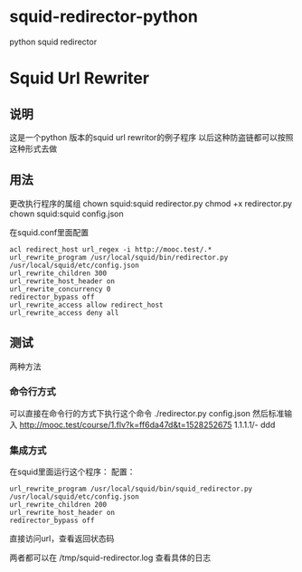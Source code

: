 # squid-redirector-python
python squid redirector
# Squid Url Rewriter
## 说明
这是一个python 版本的squid url rewritor的例子程序
以后这种防盗链都可以按照这种形式去做

## 用法
更改执行程序的属组
chown squid:squid redirector.py
chmod +x redirector.py
chown squid:squid config.json

在squid.conf里面配置

```
acl redirect_host url_regex -i http://mooc.test/.*
url_rewrite_program /usr/local/squid/bin/redirector.py /usr/local/squid/etc/config.json
url_rewrite_children 300
url_rewrite_host_header on
url_rewrite_concurrency 0
redirector_bypass off
url_rewrite_access allow redirect_host
url_rewrite_access deny all
```


## 测试
两种方法
### 命令行方式
可以直接在命令行的方式下执行这个命令
./redirector.py config.json 
然后标准输入
http://mooc.test/course/1.flv?k=ff6da47d&t=1528252675 1.1.1.1/- ddd

### 集成方式
在squid里面运行这个程序：
配置：
```
url_rewrite_program /usr/local/squid/bin/squid_redirector.py /usr/local/squid/etc/config.json
url_rewrite_children 200
url_rewrite_host_header on
redirector_bypass off
```
直接访问url，查看返回状态码

两者都可以在 /tmp/squid-redirector.log  查看具体的日志
